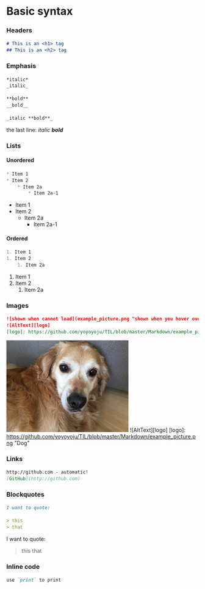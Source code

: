 # Basic syntax

### Headers

```markdown
# This is an <h1> tag
## This is an <h2> tag
```

### Emphasis

```markdown
*italic*
_italic_

**bold**
__bold__

_italic **bold**_
```
the last line:
_italic **bold**_

### Lists

#### Unordered

```markdown
* Item 1
* Item 2
    * Item 2a
        * Item 2a-1
```
* Item 1
* Item 2
    * Item 2a
        * Item 2a-1


#### Ordered

```markdown
1. Item 1
1. Item 2
    1. Item 2a
```
1. Item 1
1. Item 2
    1. Item 2a


### Images
```markdown
![shown when cannot load](example_picture.png "shown when you hover over the image")
![AltText][logo]
[logo]: https://github.com/yoyoyoju/TIL/blob/master/Markdown/example_picture.png "Dog"
```
![shown when cannot load](example_picture.png "shown when you hover over the image")
![AltText][logo]
[logo]: https://github.com/yoyoyoju/TIL/blob/master/Markdown/example_picture.png "Dog"


### Links
```markdown
http://github.com - automatic!
[GitHub](http://github.com)
```

### Blockquotes
```markdown
I want to quote:

> this
> that
```
I want to quote:

> this
> that

### Inline code
```markdown
use `print` to print
```

